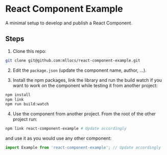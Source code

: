 # React Component Example

A minimal setup to develop and publish a React Component.

## Steps

1. Clone this repo:

```bash
git clone git@github.com:mllocs/react-component-example.git
```

2. Edit the `package.json` (update the component name, author, ...).

3. Install the npm packages, link the library and run the build watch if you want to work on the component while testing it from another project:

```bash
npm install
npm link
npm run build:watch
```

4. Use the component from another project. From the root of the other project run:

```bash
npm link react-component-example # Update accordingly
```

and use it as you would use any other component:

```js
import Example from 'react-component-example'; // Update accordingly
```
